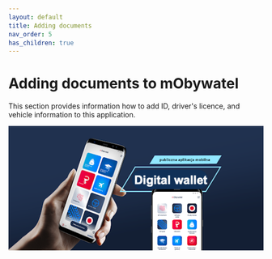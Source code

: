 ```yaml
---
layout: default
title: Adding documents
nav_order: 5
has_children: true
---
```



# Adding documents to mObywatel

This section provides information how to add ID, driver's licence, and vehicle information to this application.

![digital wallet](../assets/images/digitalw.png)